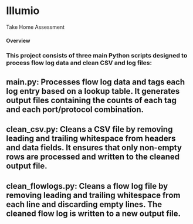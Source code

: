# Illumio
Take Home Assessment


#### Overview
### This project consists of three main Python scripts designed to process flow log data and clean CSV and log files:

## main.py: Processes flow log data and tags each log entry based on a lookup table. It generates output files containing the counts of each tag and each port/protocol combination.
## clean_csv.py: Cleans a CSV file by removing leading and trailing whitespace from headers and data fields. It ensures that only non-empty rows are processed and written to the cleaned output file.
## clean_flowlogs.py: Cleans a flow log file by removing leading and trailing whitespace from each line and discarding empty lines. The cleaned flow log is written to a new output file.
